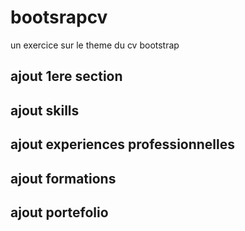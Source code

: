 # bootsrapcv

un exercice sur le theme du cv bootstrap

## ajout 1ere section

## ajout skills

## ajout experiences professionnelles

## ajout formations

## ajout portefolio
